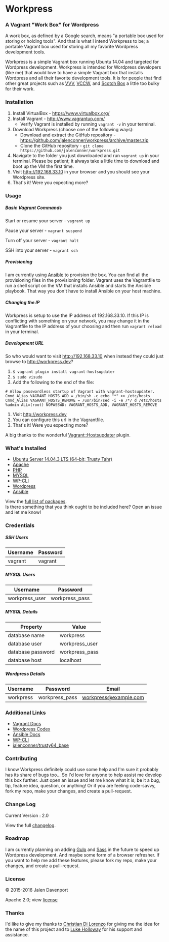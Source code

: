 # Workpress
### A Vagrant "Work Box" for Wordpress
A work box, as defined by a Google search, means "a portable box used for storing or holding tools". And that is what I intend Workpress to be; a portable Vagrant box used for storing all my favorite Wordpress development tools.

Workpress is a simple Vagrant box running Ubuntu 14.04 and targeted for Wordpress development. Workpress is intended for Wordpress developers (like me) that would love to have a simple Vagrant box that installs Wordpress and all their favorite development tools. It is for people that find other great projects such as [VVV](https://github.com/Varying-Vagrant-Vagrants/VVV), [VCCW](https://github.com/vccw-team/vccw), and [Scotch Box](https://github.com/scotch-io/scotch-box) a little too bulky for their work.

### Installation

1. Install VirtualBox - https://www.virtualbox.org/
1. Install Vagrant - http://www.vagrantup.com/
    * Verify Vagrant is installed by running `vagrant -v` in your terminal.
1. Download Workpress (choose one of the following ways):
    * Download and extract the GitHub repository - https://github.com/jalenconner/workpress/archive/master.zip
    * Clone the GitHub repository - `git clone https://github.com/jalenconner/workpress.git`
1. Navigate to the folder you just downloaded and run `vagrant up` in your terminal. Please be patient; it always take a little time to download and boot up the VM the first time.
1. Visit http://192.168.33.10 in your browser and you should see your Wordpress site.
1. That's it! Were you expecting more?

### Usage
##### Basic Vagrant Commands
Start or resume your server - `vagrant up`

Pause your server - `vagrant suspend`

Turn off your server - `vagrant halt`

SSH into your server - `vagrant ssh`

##### Provisioning
I am currently using [Ansible](https://www.ansible.com) to provision the box. You can find all the provisioning files in the provisioning folder. Vagrant uses the Vagrantfile to run a shell script on the VM that installs Ansible and starts the Ansible playbook. That way you don't have to install Ansible on your host machine.

##### Changing the IP
Workpress is setup to use the IP address of 192.168.33.10. If this IP is conflicting with something on your network, you may change it in the Vagrantfile to the IP address of your choosing and then run `vagrant reload` in your terminal.

##### Development URL
So who would want to visit http://192.168.33.10 when instead they could just browse to http://workpress.dev?
1. `$ vagrant plugin install vagrant-hostsupdater`
1. `$ sudo visudo`
1. Add the following to the end of the file:
```
# Allow passwordless startup of Vagrant with vagrant-hostsupdater.
Cmnd_Alias VAGRANT_HOSTS_ADD = /bin/sh -c echo "*" >> /etc/hosts
Cmnd_Alias VAGRANT_HOSTS_REMOVE = /usr/bin/sed -i -e /*/ d /etc/hosts
%admin ALL=(root) NOPASSWD: VAGRANT_HOSTS_ADD, VAGRANT_HOSTS_REMOVE
```
1. Visit http://workpress.dev
1. You can configure this url in the Vagrantfile.
1. That's it! Were you expecting more?

A big thanks to the wonderful [Vagrant::Hostsupdater](https://github.com/cogitatio/vagrant-hostsupdater) plugin.

### What's Installed

* [Ubuntu Server 14.04.3 LTS (64-bit; Trusty Tahr)](http://www.ubuntu.com/server)
* [Apache](https://httpd.apache.org)
* [PHP](https://www.php.net/)
* [MYSQL](https://www.mysql.com)
* [WP-CLI](http://wp-cli.org)
* [Wordpress](https://wordpress.org)
* [Ansible](https://www.ansible.com)

View the [full list of packages](https://github.com/jalenconner/workpress/blob/master/PACKAGES.md).   
Is there something that you think ought to be included here? Open an issue and let me know!

### Credentials
##### SSH Users
Username | Password
---------|---------
vagrant | vagrant
##### MYSQL Users
Username | Password
---------|---------
workpress_user | workpress_pass
##### MYSQL Details
Property | Value
---------|------
database name | workpress
database user | workpress_user
database password | workpress_pass
database host | localhost
##### Wordpress Details
Username | Password | Email
---------|----------|------
workpress | workpress_pass | workpress@example.com

### Additional Links
* [Vagrant Docs](https://www.vagrantup.com/docs/)
* [Wordpress Codex](https://codex.wordpress.org/)
* [Ansible Docs](http://docs.ansible.com/ansible/)
* [WP-CLI](https://wp-cli.org)
* [jalenconner/trusty64_base](https://github.com/jalenconner/trusty64_base)

### Contributing
I know Workpress definitely could use some help and I'm sure it probably has its share of bugs too... So I'd love for anyone to help assist me develop this box further. Just open an issue and let me know what it is; be it a bug, tip, feature idea, question, or anything! Or if you are feeling code-savvy, fork my repo, make your changes, and create a pull-request.

### Change Log
Current Version : 2.0

View the full [changelog](https://github.com/jalenconner/workpress/blob/master/CHANGELOG.md).

### Roadmap
I am currently planning on adding [Gulp](http://gulpjs.com) and [Sass](http://sass-lang.com) in the future to speed up Wordpress development. And maybe some form of a browser refresher. If you want to help me add these features, please fork my repo, make your changes, and create a pull-request.

### License
© 2015-2016 Jalen Davenport

Apache 2.0; view [license](https://github.com/jalenconner/workpress/blob/master/LICENSE)

### Thanks
I'd like to give my thanks to [Christian Di Lorenzo](https://github.com/rcdilorenzo) for giving me the idea for the name of this project and to [Luke Holloway](https://github.com/hollowaydesignfirm) for his support and assistance.
